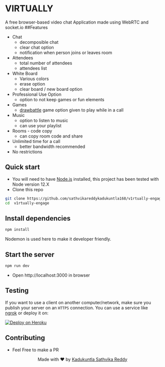# VIRTUALLY

A free browser-based video chat Application made using WebRTC and socket.io
##Features
- Chat
     - decomposible chat
     -  clear chat option
     -  notification when person joins or leaves room
- Attendees
	 - total number of attendees
	 - attendees list
- White Board
	 - Various colors
	 - erase option
	 - clear board / new board option
- Professional Use Option
	 - option to not keep games or fun elements
- Games
	 - [drawbattle](https://drawbattle.io/) game option given to play while in a call
- Music
  - option to listen to music 
  - can use your playlist
- Rooms - code copy
	 - can copy room code and share 
- Unlimited time for a call
	 - better bandwidth recommended
- No restrictions 

## Quick start

- You will need to have [Node.js](https://nodejs.org/en/blog/release/v12.22.1/) installed, this project has been tested with Node version 12.X
- Clone this repo

```bash
git clone https://github.com/sathvikareddykadukuntla168/v1rtually-engage.git
cd  v1rtually-engage
```
## Install dependencies

```js
npm install
```
Nodemon is used here to make it developer friendly.
## Start the server

```js
npm run dev
```

- Open http://localhost:3000 in browser


## Testing
If you want to use a client on another computer/network, make sure you publish your server on an `HTTPS` connection.
You can use a service like [ngrok](https://ngrok.com/) or deploy it on:

[![Deploy on Heroku](https://www.herokucdn.com/deploy/button.svg)](https://www.heroku.com/)


## Contributing
 - Feel Free to make a PR

<p align="center"> Made with ❤️ by <a href="https://www.linkedin.com/in/kadukuntla-sathvika-reddy-1662b81a2/">Kadukuntla Sathvika Reddy</a></p>